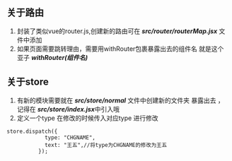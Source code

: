  ## 关于路由
  1. 封装了类似vue的router.js,创建新的路由可在 ***src/router/routerMap.jsx*** 文件中添加
  2. 如果页面需要跳转理由，需要用withRouter包裹暴露出去的组件名 就是这个亚子 ***withRouter(组件名)***

## 关于store 
  1. 有新的模块需要就在 ***src/store/normal*** 文件中创建新的文件夹 暴露出去 ，记得在 ***src/store/index.jsx***中引入哦
  2. 定义一个type 在修改的时候传入对应type 进行修改
  ```
  store.dispatch({
              type: "CHGNAME",
              text: "王五",//将type为CHGNAME的修改为王五
            });
  ```  